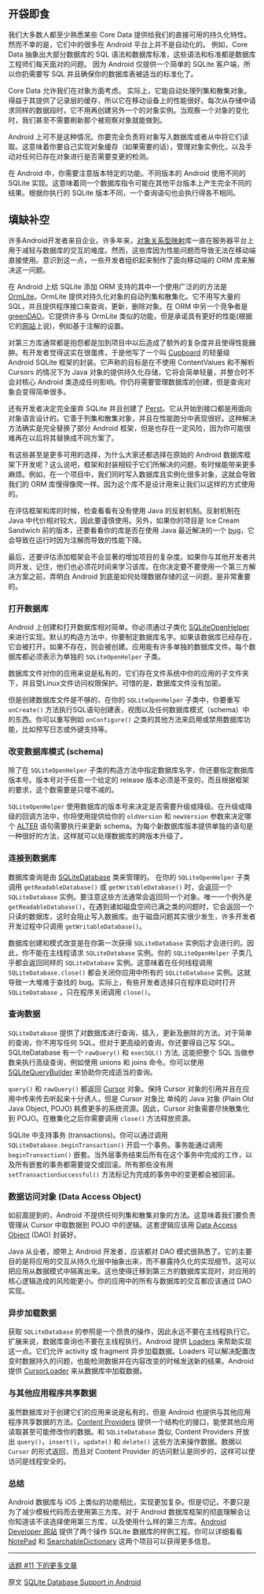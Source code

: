 ## 开袋即食

我们大多数人都至少熟悉某些 Core Data 提供给我们的直接可用的持久化特性。然而不幸的是，它们中的很多在 Android 平台上并不是自动化的。 例如，Core Data 抽象出大部分数据库的 SQL 语法和数据库标准，这些语法和标准都是数据库工程师们每天面对的问题。 因为 Android 仅提供一个简单的 SQLite 客户端，所以你扔需要写 SQL 并且确保你的数据库表被适当的标准化了。

Core Data 允许我们在对象方面考虑。 实际上，它能自动处理列集和散集对象。 得益于其提供了记录层的缓存，所以它在移动设备上的性能很好。每次从存储中请求同样的数据段时，它不用再创建另外一个的对象实例。当观察一个对象的变化时，我们甚至不需要刷新那个被观察对象就能做到。

Android 上可不是这种情况。你要完全负责将对象写入数据库或者从中将它们读取。这意味着你要自己实现对象缓存（如果需要的话），管理对象实例化，以及手动对任何已存在对象进行是否需要变更的检测。

在 Android 中，你需要注意版本特定的功能。不同版本的 Android 使用不同的 SQLite 实现。这意味着同一个数据库指令可能在其他平台版本上产生完全不同的结果。根据你执行的 SQLite 版本不同，一个查询语句也会执行得各不相同。

## 填缺补空

许多Android开发者来自企业。许多年来，[对象关系型映射](http://en.wikipedia.org/wiki/Object-relational_mapping)库一直在服务器平台上用于减轻与数据库的交互的难度。然而，这些库因为性能问题而导致无法在移动端直接使用。意识到这一点，一些开发者组织起来制作了面向移动端的 ORM 库来解决这一问题。

在 Android 上给 SQLite 添加 ORM 支持的其中一个使用广泛的的方法是 [OrmLite](http://ormlite.com)。OrmLite 提供对持久化对象的自动列集和散集化。它不用写大量的 SQL，并且提供程序接口来查询，更新，删除对象。在 ORM 中另一个竞争者是 [greenDAO](http://greendao-orm.com)。它提供许多与 OrmLite 类似的功能，但是承诺具有更好的性能(根据它的[网站](http://greendao-orm.com/features/#performance)上说)，例如基于注解的设置。

对第三方库通常都是抱怨都是加到项目中以后造成了额外的复杂度并且使得性能臃肿。有开发者觉得这实在很蛋疼，于是他写了一个叫 [Cupboard](https://bitbucket.org/qbusict/cupboard) 的轻量级 Android SQLite 框架的封装。它声称的目标是在不使用 ContentValues 和不解析 Cursors 的情况下为 Java 对象的提供持久化存储，它将会简单轻量，并整合时不会对核心 Android 类造成任何影响。你仍将需要管理数据库的创建，但是查询对象会变得简单很多。

还有开发者决定完全废弃 SQLite 并且创建了 [Perst](http://www.mcobject.com/perst)。它从开始到接口都是用面向对象语言设计的。它善于列集和散集对象，并且在性能跑分中表现很好。这种解决方法确实是完全替换了部分 Android 框架，但是也存在一定风险，因为你可能很难再在以后将其替换成不同方案了。

有这些甚至是更多可用的选择，为什么大家还都选择在原始的 Android 数据库框架下开发呢？这么说吧，框架和封装相较于它们所解决的问题，有时候能带来更多麻烦。例如，在一个项目中，我们同时写入数据库且实例化很多对象，这就会导致我们的 ORM 库慢得像爬一样。因为这个库不是设计用来让我们以这样的方式使用的。

在评估框架和库的时候，检查看看有没有使用 Java 的反射机制。反射机制在 Java 中代价相对较大，因此要谨慎使用。另外，如果你的项目是 Ice Cream Sandwich 前的版本，还要看看你的库是否在使用 Java 最近解决的一个 [bug](https://code.google.com/p/android/issues/detail?id=7811)，它会导致在运行时因为注解而导致的性能下降。

最后，还要评估添加框架会不会显著的增加项目的复杂度。如果你与其他开发者共同开发，记住，他们也必须花时间来学习该库。在你决定要不要使用一个第三方解决方案之前，弄明白 Android 到底是如何处理数据存储的这一问题，是非常重要的。

### 打开数据库

Android 上创建和打开数据库相对简单。你必须通过子类化 [SQLiteOpenHelper](http://developer.android.com/reference/android/database/sqlite/SQLiteOpenHelper.html) 来进行实现。默认的构造方法中，你要制定数据库名字。如果该数据库已经存在，它会被打开。如果不存在，则会被创建。应用能有许多单独的数据库文件。每个数据库都必须表示为单独的 `SQLiteOpenHelper` 子类。

数据库文件对你的应用来说是私有的，它们存在文件系统中你的应用的子文件夹下，并且受Linux文件访问权限保护。可惜的是，数据库文件没有加密。

但是创建数据库文件是不够的，在你的 `SQLiteOpenHelper` 子类中，你要重写 `onCreate()` 方法执行SQL语句创建表，视图以及任何数据库模式（schema）中的东西。你可以重写例如 `onConfigure()` 之类的其他方法来启用或禁用数据库功能，比如预写日志或外键支持等。

### 改变数据库模式 (schema)

除了在 `SQLiteOpenHelper` 子类的构造方法中指定数据库名字，你还要指定数据库版本号。版本号对于任意一个给定的 release 版本必须是不变的，而且根据框架的要求，这个数需要是只增不减的。

`SQLiteOpenHelper` 使用数据库的版本号来决定是否需要升级或降级。在升级或降级的回调方法中，你将使用提供给你的 `oldVersion` 和 `newVersion` 参数来决定哪个 [ALTER](http://www.w3schools.com/sql/sql_alter.asp) 语句需要执行来更新 schema。为每个新数据库版本提供单独的语句是一种很好的方法，这样就可以处理数据库的跨版本升级了。

### 连接到数据库

数据库查询是由 [SQLiteDatabase](http://developer.android.com/reference/android/database/sqlite/SQLiteDatabase.html) 类来管理的。 在你的 `SQLiteOpenHelper` 子类调用 `getReadableDatabase()` 或 `getWritableDatabase()` 时，会返回一个 `SQLiteDatabase` 实例。要注意这些方法通常会返回同一个对象。唯一一个例外是 `getReadableDatabase()`，在遇到诸如磁盘空间已满之类的问题时，它会返回一个只读的数据库，这时会阻止写入数据库。由于磁盘问题其实很少发生，许多开发者开发过程中只调用 `getWritableDatabase()`。

数据库创建和模式改变是在你第一次获得 `SQLiteDatabase` 实例后才会进行的。因此，你不能在主线程请求 `SQLiteDatabase` 实例。你的 `SQLiteOpenHelper` 子类几乎都会返回同样的 `SQLiteDatabase` 实例。这意味着在任何线程调用 `SQLiteDatabase.close()` 都会关闭你应用中所有的 `SQLiteDatabase` 实例。这就导致一大堆难于查找的 bug。实际上，有些开发者选择只在程序启动时打开 `SQLiteDatabase` ，只在程序关闭调用 `close()`。

### 查询数据

`SQLiteDatabase` 提供了对数据库进行查询，插入，更新及删除的方法。对于简单的查询，你不用写任何 SQL。但对于更高级的查询，你还要得自己写 SQL。SQLiteDatabase 有一个 `rawQuery()` 和 `execSQL()` 方法, 这能把整个 SQL 当做参数来执行高级查询，例如使用 unions 和 joins 命令。你可以使用 [SQLiteQueryBuilder](http://developer.android.com/reference/android/database/sqlite/SQLiteQueryBuilder.html) 来协助你完成适当的查询。

`query()` 和 `rawQuery()` 都返回 [Cursor](http://developer.android.com/reference/android/database/Cursor.html) 对象。保持 Cursor 对象的引用并且在应用中传来传去听起来十分诱人，但是 Cursor 对象比 单纯的 Java 对象 (Plain Old Java Object, POJO) 耗费更多的系统资源。因此，Cursor 对象需要尽快散集化到 POJO。在散集化之后你需要调用 `close()` 方法释放资源。

SQLite 中支持事务 (transactions)。你可以通过调用 `SQLiteDatabase.beginTransaction()` 开启一个事务。事务能通过调用 `beginTransaction()` 嵌套。当外层事务结束后所有在这个事务中完成的工作，以及所有嵌套的事务都需要提交或回滚。所有那些没有用 `setTransactionSuccessful()` 方法标记为完成的事务中的变更都会被回滚。

### 数据访问对象 (Data Access Object)

如前面提到的，Android 不提供任何列集和散集对象的方法。这意味着我们要负责管理从 Cursor 中取数据到 POJO 中的逻辑。这套逻辑应该用 [Data Access Object](http://en.wikipedia.org/wiki/Data_access_object) (DAO) 封装好。

Java 从业者，顺带上 Android 开发者，应该都对 DAO 模式很熟悉了。它的主要目的是将应用的交互从持久化层中抽象出来，而不暴露持久化的实现细节。这可以把应用从数据模式中隔离出来。这也使得迁移到第三方的数据库实现时，对应用的核心逻辑造成的风险能更小。你的应用中的所有与数据库的交互都应该通过 DAO 实现。

### 异步加载数据

获取 `SQLiteDatabase` 的参照是一个昂贵的操作，因此永远不要在主线程执行它。扩展来说，数据库查询也不要在主线程执行。Android 提供 [Loaders](http://developer.android.com/guide/components/loaders.html) 来帮助实现这一点。它们允许 activity 或 fragment 异步加载数据。Loaders 可以解决配置改变时数据持久的问题，也能检测数据并在内容改变的时候发送新的结果。Android 提供 [CursorLoader](http://developer.android.com/reference/android/content/CursorLoader.html) 来从数据库中加载数据。

### 与其他应用程序共享数据

虽然数据库对于创建它们的应用来说是私有的，但是 Android 也提供与其他应用程序共享数据的方法。[Content Providers](http://developer.android.com/guide/topics/providers/content-providers.html) 提供一个结构化的接口，能使其他应用读取甚至可能修改你的数据。和 `SQLiteDatabase` 类似, Content Providers 开放出 `query()`，`insert()`，`update()` 和 `delete()` 这些方法来操作数据。数据以 `Cursor` 的形式返回，而且对 Content Provider 的访问默认是同步的，这样可以使访问是线程安全的。

### 总结

Android 数据库与 iOS 上类似的功能相比，实现更加复杂。但是切记，不要只是为了减少模板代码而去使用第三方库。对于 Android 数据库框架的彻底理解会让你知道该不该选择使用第三方库，以及使用什么样的第三方库。[Android Developer 网站](http://developer.android.com) 提供了两个操作 SQLite 数据库的样例工程。你可以详细看看 [NotePad](http://developer.android.com/resources/samples/NotePad/index.html) 和 [SearchableDictionary](http://developer.android.com/resources/samples/SearchableDictionary/index.html) 这两个项目可以获得更多信息。

---

[话题 #11 下的更多文章](http://objccn.io/issue-11)
   
原文 [SQLite Database Support in Android](http://www.objc.io/issue-11/sqlite-database-support-in-android.html)